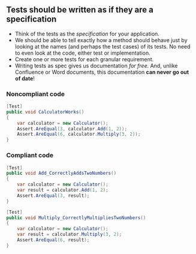 ## Tests should be written as if they are a specification

- Think of the tests as the _specification_ for your application.
- We should be able to tell exactly how a method should behave just by looking at the names (and perhaps the test cases) of its tests. No need to even look at the code, either test or implementation.
- Create one or more tests for each granular requirement.
- Writing tests as spec gives us documentation _for free_. And, unlike Confluence or Word documents, this documentation **can never go out of date**!

### Noncompliant code

```c#
[Test]
public void CalculatorWorks()
{
    var calculator = new Calculator();
    Assert.AreEqual(3, calculator.Add(1, 2));
    Assert.AreEqual(6, calculator.Multiply(3, 2));
}
```

### Compliant code

```c#
[Test]
public void Add_CorrectlyAddsTwoNumbers()
{
    var calculator = new Calculator();
    var result = calculator.Add(1, 2);
    Assert.AreEqual(3, result);
}

[Test]
public void Multiply_CorrectlyMultipliesTwoNumbers()
{
    var calculator = new Calculator();
    var result = calculator.Multiply(3, 2);
    Assert.AreEqual(6, result);
}
```